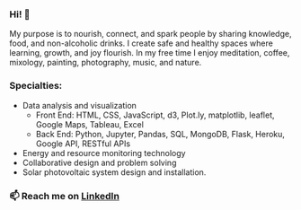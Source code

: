 ### Hi! 👋

My purpose is to nourish, connect, and spark people by sharing knowledge, food, and non-alcoholic drinks. I create safe and healthy spaces where learning, growth, and joy flourish. In my free time I enjoy meditation, coffee, mixology, painting, photography, music, and nature.

### Specialties:  
- Data analysis and visualization
  - Front End: HTML, CSS, JavaScript, d3, Plot.ly, matplotlib, leaflet, Google Maps, Tableau, Excel
  - Back End: Python, Jupyter, Pandas, SQL, MongoDB, Flask, Heroku, Google API, RESTful APIs
- Energy and resource monitoring technology
- Collaborative design and problem solving
- Solar photovoltaic system design and installation. 

### 📫 Reach me on [LinkedIn](https://www.linkedin.com/in/imacmoore/) 
<!--
**zenfinity/zenfinity** is a ✨ _special_ ✨ repository because its `README.md` (this file) appears on your GitHub profile.

Here are some ideas to get you started:

- 🔭 I’m currently working on ...
- 🌱 I’m currently learning ...
- 👯 I’m looking to collaborate on ...
- 🤔 I’m looking for help with ...
- 💬 Ask me about ...
- 📫 How to reach me: ...
- 😄 Pronouns: ...
- ⚡ Fun fact: ...
-->
